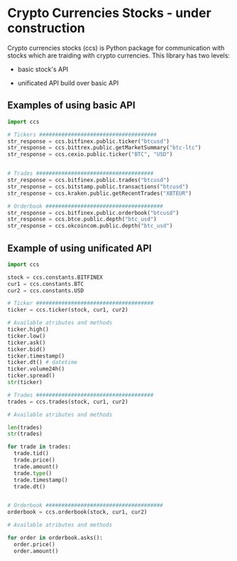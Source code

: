 # Crypto Currencies Stocks  - under construction

Crypto currencies stocks (ccs) is Python package for communication with stocks which are traiding with crypto currencies. This library has two levels:

* basic stock's API

* unificated API build over basic API
      

Examples of using basic API
---------------------------
```python
import ccs

# Tickers #####################################
str_response = ccs.bitfinex.public.ticker("btcusd")
str_response = ccs.bittrex.public.getMarketSummary("btc-ltc")
str_response = ccs.cexio.public.ticker("BTC", "USD")


# Trades #####################################
str_response = ccs.bitfinex.public.trades("btcusd")
str_response = ccs.bitstamp.public.transactions("btcusd")
str_response = ccs.kraken.public.getRecentTrades("XBTEUR")

# Orderbook #####################################
str_response = ccs.bitfinex.public.orderbook("btcusd")
str_response = ccs.btce.public.depth("btc_usd")
str_response = ccs.okcoincom.public.depth("btc_usd")
```
Example of using unificated API
-------------------------------
```python
import ccs

stock = ccs.constants.BITFINEX
cur1 = ccs.constants.BTC
cur2 = ccs.constants.USD

# Ticker #####################################
ticker = ccs.ticker(stock, cur1, cur2)

# Available atributes and methods
ticker.high()
ticker.low()
ticker.ask()
ticker.bid()
ticker.timestamp()
ticker.dt() # datetime
ticker.volume24h()
ticker.spread()
str(ticker)

# Trades #####################################
trades = ccs.trades(stock, cur1, cur2)

# Available atributes and methods

len(trades)
str(trades)

for trade in trades:
  trade.tid()
  trade.price()
  trade.amount()
  trade.type()
  trade.timestamp()
  trade.dt()


# Orderbook #####################################
orderbook = ccs.orderbook(stock, cur1, cur2)

# Available atributes and methods

for order in orderbook.asks():
  order.price()
  order.amount()

```
